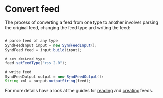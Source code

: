 # Convert feed

The process of converting a feed from one type to another involves parsing the
original feed, changing the feed type and writing the feed:

```java

# parse feed of any type
SyndFeedInput input = new SyndFeedInput();
SyndFeed feed = input.build(input);

# set desired type
feed.setFeedType("rss_2.0");

# write feed
SyndFeedOutput output = new SyndFeedOutput();
String xml = output.outputString(feed); 
```

For more details have a look at the guides for [reading](read-feed.md) and
[creating](create-feed.md) feeds.
